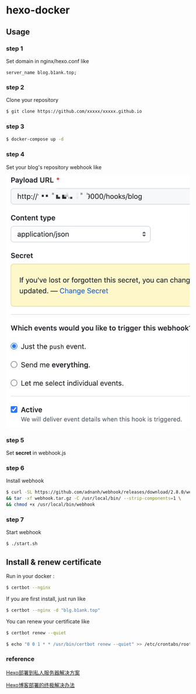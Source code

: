 # hexo-docker

## Usage

### step 1

Set domain in nginx/hexo.conf like

```
server_name blog.b1ank.top;
```

### step 2

Clone your repository

```bash
$ git clone https://github.com/xxxxx/xxxxx.github.io
```

### step 3

```bash
$ docker-compose up -d
```

### step 4

Set your blog's repository webhook like

![image-20211020210146790](image-20211020210146790.png)

### step 5

Set **secret** in webhook.js

### step 6

Install webhook

```bash
$ curl -SL https://github.com/adnanh/webhook/releases/download/2.8.0/webhook-linux-amd64.tar.gz -o webhook.tar.gz \
&& tar -xf webhook.tar.gz -C /usr/local/bin/ --strip-components=1 \
&& chmod +x /usr/local/bin/webhook
```

### step 7

Start webhook

```bash
$ ./start.sh
```

## Install & renew certificate

Run in your docker :


```bash
$ certbot --nginx
```

If you are first install,  just run like

```bash
$ certbot --nginx -d "blg.b1ank.top"
```

You can renew your certificate like

```bash
$ certbot renew --quiet
```

```bash
$ echo "0 0 1 * * /usr/bin/certbot renew --quiet" >> /etc/crontabs/root
```

### reference

[Hexo部署到私人服务器解决方案](https://www.cnblogs.com/qmdx00/p/13472355.html)

[Hexo博客部署的终极解决办法](https://segmentfault.com/a/1190000040647484)

